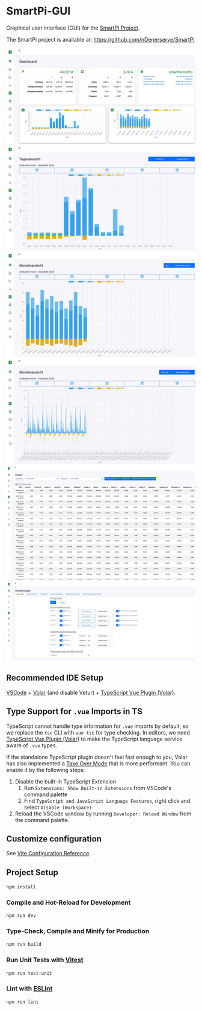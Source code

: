 # SmartPi-GUI

Graphical user interface (GUI) for the [SmartPi Project](https://github.com/nDenerserve/SmartPi).

The SmartPi project is available at:
    https://github.com/nDenerserve/SmartPi

![Dashboard](https://github.com/nDenerserve/SmartPi-GUI/blob/master/img/dashboard.jpg?raw=true)
![Dayview](https://github.com/nDenerserve/SmartPi-GUI/blob/master/img/dayview.jpg?raw=true)
![Monthview](https://github.com/nDenerserve/SmartPi-GUI/blob/master/img/monthview.jpg?raw=true)
![Monthview](https://github.com/nDenerserve/SmartPi-GUI/blob/master/img/monthview_hour.jpg?raw=true)
![Download](https://github.com/nDenerserve/SmartPi-GUI/blob/master/img/table_and_download.jpg?raw=true)
![Settings](https://github.com/nDenerserve/SmartPi-GUI/blob/master/img/settings_01.jpg?raw=true)

## Recommended IDE Setup

[VSCode](https://code.visualstudio.com/) + [Volar](https://marketplace.visualstudio.com/items?itemName=Vue.volar) (and disable Vetur) + [TypeScript Vue Plugin (Volar)](https://marketplace.visualstudio.com/items?itemName=Vue.vscode-typescript-vue-plugin).

## Type Support for `.vue` Imports in TS

TypeScript cannot handle type information for `.vue` imports by default, so we replace the `tsc` CLI with `vue-tsc` for type checking. In editors, we need [TypeScript Vue Plugin (Volar)](https://marketplace.visualstudio.com/items?itemName=Vue.vscode-typescript-vue-plugin) to make the TypeScript language service aware of `.vue` types.

If the standalone TypeScript plugin doesn't feel fast enough to you, Volar has also implemented a [Take Over Mode](https://github.com/johnsoncodehk/volar/discussions/471#discussioncomment-1361669) that is more performant. You can enable it by the following steps:

1. Disable the built-in TypeScript Extension
    1) Run `Extensions: Show Built-in Extensions` from VSCode's command palette
    2) Find `TypeScript and JavaScript Language Features`, right click and select `Disable (Workspace)`
2. Reload the VSCode window by running `Developer: Reload Window` from the command palette.

## Customize configuration

See [Vite Configuration Reference](https://vitejs.dev/config/).

## Project Setup

```sh
npm install
```

### Compile and Hot-Reload for Development

```sh
npm run dev
```

### Type-Check, Compile and Minify for Production

```sh
npm run build
```

### Run Unit Tests with [Vitest](https://vitest.dev/)

```sh
npm run test:unit
```

### Lint with [ESLint](https://eslint.org/)

```sh
npm run lint
```
